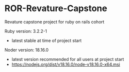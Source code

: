 # ROR-Revature-Capstone
Revature capstone project for ruby on rails cohort

Ruby version: 3.2.2-1
  - latest stable at time of project start

Noder version: 18.16.0
  - latest version recommended for all users at project start 
  - https://nodejs.org/dist/v18.16.0/node-v18.16.0-x64.msi
